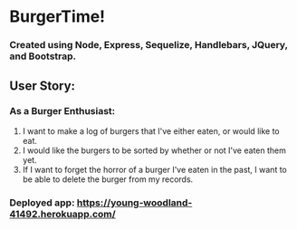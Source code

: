 # BurgerTime!

### Created using Node, Express, Sequelize, Handlebars, JQuery, and Bootstrap.

## User Story: 
### As a Burger Enthusiast: 
1. I want to make a log of burgers that I've either eaten, or would like to eat. 
2. I would like the burgers to be sorted by whether or not I've eaten them yet.
3. If I want to forget the horror of a burger I've eaten in the past, I want to be able to delete the burger from my records.

### Deployed app: https://young-woodland-41492.herokuapp.com/
